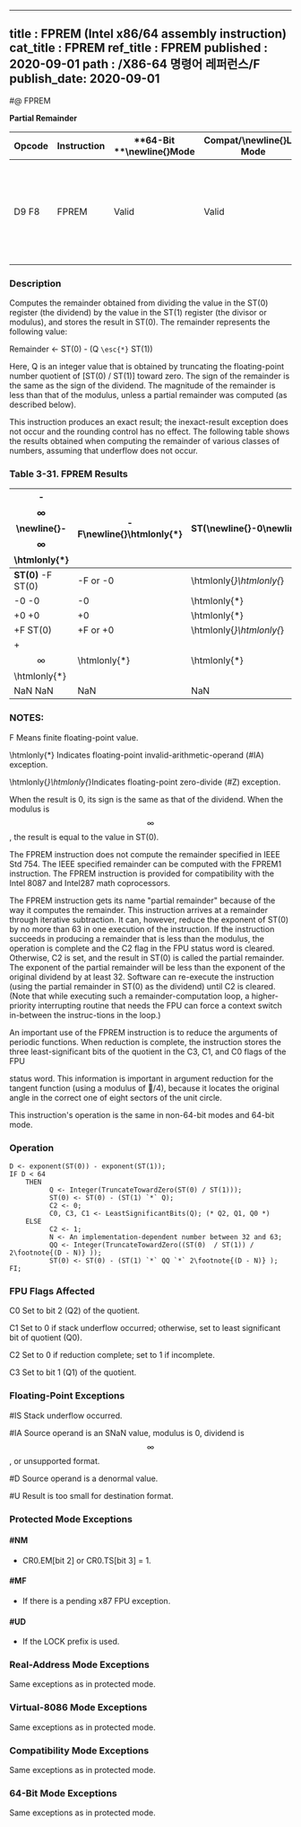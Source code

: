 ----------------------------
title : FPREM (Intel x86/64 assembly instruction)
cat_title : FPREM
ref_title : FPREM
published : 2020-09-01
path : /X86-64 명령어 레퍼런스/F
publish_date: 2020-09-01
----------------------------
#@ FPREM

**Partial Remainder**

|**Opcode**|**Instruction**|**64-Bit **\newline{}**Mode**|**Compat/**\newline{}**Leg Mode**|**Description**|
|----------|---------------|-----------------------------|---------------------------------|---------------|
|D9 F8|FPREM|Valid|Valid|Replace ST(0) with the remainder obtained from dividing ST(0) by ST(1).|
### Description


Computes the remainder obtained from dividing the value in the ST(0) register (the dividend) by the value in the ST(1) register (the divisor or modulus), and stores the result in ST(0). The remainder represents the following value:

Remainder <- ST(0) - (Q `\esc{*}` ST(1))

Here, Q is an integer value that is obtained by truncating the floating-point number quotient of [ST(0) / ST(1)] toward zero. The sign of the remainder is the same as the sign of the dividend. The magnitude of the remainder is less than that of the modulus, unless a partial remainder was computed (as described below).

This instruction produces an exact result; the inexact-result exception does not occur and the rounding control has no effect. The following table shows the results obtained when computing the remainder of various classes of numbers, assuming that underflow does not occur.

### Table 3-31.  FPREM Results


|-$$\infty$$\newline{}-$$\infty$$ \htmlonly{*}|-F\newline{}\htmlonly{*}|**ST(**\newline{}-0\newline{}\htmlonly{*}|**1)**\newline{}       +0\newline{}        \htmlonly{*}|+F\newline{} \htmlonly{*}|+$$\infty$$\newline{} \htmlonly{*}|NaN\newline{}NaN|
|---------------------------------------------|------------------------|-----------------------------------------|-------------------------------------------------------|-------------------------|----------------------------------|----------------|
|**ST(0)** -F ST(0)|-F or -0|\htmlonly{*}\htmlonly{*}|\htmlonly{*}\htmlonly{*}|-F or -0|ST(0)|NaN|
|-0 -0|-0|\htmlonly{*}|\htmlonly{*}|-0|-0|NaN|
|+0 +0|+0|\htmlonly{*}|\htmlonly{*}|+0|+0|NaN|
|+F ST(0)|+F or +0|\htmlonly{*}\htmlonly{*}|\htmlonly{*}\htmlonly{*}|+F or +0|ST(0)|NaN|
|+$$\infty$$ \htmlonly{*}|\htmlonly{*}|\htmlonly{*}|\htmlonly{*}|\htmlonly{*}|\htmlonly{*}|NaN|
|NaN NaN|NaN|NaN|NaN|NaN|NaN|NaN|
###  NOTES:


F Means finite floating-point value.

 \htmlonly{*} Indicates floating-point invalid-arithmetic-operand (#IA) exception.

 \htmlonly{*}\htmlonly{*}Indicates floating-point zero-divide (#Z) exception.

When the result is 0, its sign is the same as that of the dividend. When the modulus is $$\infty$$, the result is equal to the value in ST(0). 

The FPREM instruction does not compute the remainder specified in IEEE Std 754. The IEEE specified remainder can be computed with the FPREM1 instruction. The FPREM instruction is provided for compatibility with the Intel 8087 and Intel287 math coprocessors.

The FPREM instruction gets its name "partial remainder" because of the way it computes the remainder. This instruction arrives at a remainder through iterative subtraction. It can, however, reduce the exponent of ST(0) by no more than 63 in one execution of the instruction. If the instruction succeeds in producing a remainder that is less than the modulus, the operation is complete and the C2 flag in the FPU status word is cleared. Otherwise, C2 is set, and the result in ST(0) is called the partial remainder. The exponent of the partial remainder will be less than the exponent of the original dividend by at least 32. Software can re-execute the instruction (using the partial remainder in ST(0) as the dividend) until C2 is cleared. (Note that while executing such a remainder-computation loop, a higher-priority interrupting routine that needs the FPU can force a context switch in-between the instruc-tions in the loop.)

An important use of the FPREM instruction is to reduce the arguments of periodic functions. When reduction is complete, the instruction stores the three least-significant bits of the quotient in the C3, C1, and C0 flags of the FPU 



status word. This information is important in argument reduction for the tangent function (using a modulus of /4), because it locates the original angle in the correct one of eight sectors of the unit circle.

This instruction's operation is the same in non-64-bit modes and 64-bit mode.


### Operation

```info-verb
D <- exponent(ST(0)) - exponent(ST(1));
IF D < 64
    THEN
          Q <- Integer(TruncateTowardZero(ST(0) / ST(1)));
          ST(0) <- ST(0) - (ST(1) `*` Q);
          C2 <- 0;
          C0, C3, C1 <- LeastSignificantBits(Q); (* Q2, Q1, Q0 *)
    ELSE
          C2 <- 1;
          N <- An implementation-dependent number between 32 and 63;
          QQ <- Integer(TruncateTowardZero((ST(0)  / ST(1)) / 2\footnote{(D - N)} ));
          ST(0) <- ST(0) - (ST(1) `*` QQ `*` 2\footnote{(D - N)} ); 
FI;
```
### FPU Flags Affected


C0 Set to bit 2 (Q2) of the quotient.

C1 Set to 0 if stack underflow occurred; otherwise, set to least significant bit of quotient (Q0).

C2 Set to 0 if reduction complete; set to 1 if incomplete.

C3  Set to bit 1 (Q1) of the quotient.

### Floating-Point Exceptions


#IS Stack underflow occurred.

#IA Source operand is an SNaN value, modulus is 0, dividend is $$\infty$$, or unsupported format.

#D Source operand is a denormal value.

#U Result is too small for destination format.


### Protected Mode Exceptions

#### #NM
* CR0.EM[bit 2] or CR0.TS[bit 3] = 1.

#### #MF
* If there is a pending x87 FPU exception.

#### #UD
* If the LOCK prefix is used.

### Real-Address Mode Exceptions



Same exceptions as in protected mode.


### Virtual-8086 Mode Exceptions



Same exceptions as in protected mode.


### Compatibility Mode Exceptions



Same exceptions as in protected mode.


### 64-Bit Mode Exceptions



Same exceptions as in protected mode.

